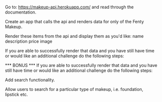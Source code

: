 Go to: https://makeup-api.herokuapp.com/ and read through the documentation.

Create an app that calls the api and renders data for only of the Fenty Makeup.

Render these items from the api and display them as you'd like:
name
description
price
image


If you are able to successfully render that data and you have still have time or would like an additional challenge do the following steps:

*** BONUS ***
If you are able to successfully render that data and you have still have time or would like an additional challenge do the following steps:

Add search functionality.

Allow users to search for a particular type of makeup, 
i.e. foundation, lipstick etc.